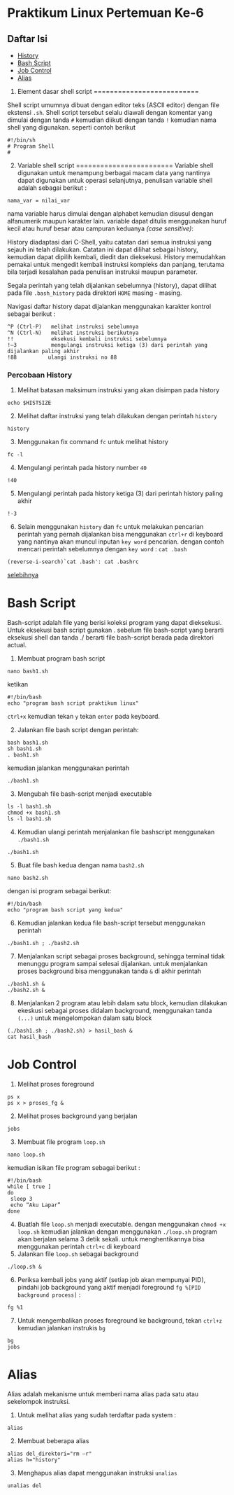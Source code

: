 Praktikum Linux Pertemuan Ke-6
==============================

## Daftar Isi
- [History](#history) 
- [Bash Script](#bash-script)
- [Job Control](#job-control)
- [Alias](#alias)


1. Element dasar shell script
==========================

Shell script umumnya dibuat dengan editor teks (ASCII editor) dengan file ekstensi `.sh`. Shell script tersebut selalu diawali dengan komentar yang dimulai dengan tanda `#` kemudian diikuti dengan tanda `!` kemudian nama shell yang digunakan. seperti contoh berikut
```
#!/bin/sh
# Program Shell
#
```

2. Variable shell script
========================
Variable shell  digunakan untuk menampung berbagai macam data yang nantinya dapat digunakan untuk operasi selanjutnya, penulisan variable shell adalah sebagai berikut : 
```
nama_var = nilai_var
```
nama variable harus dimulai dengan alphabet kemudian disusul dengan alfanumerik maupun karakter lain. variable dapat ditulis menggunakan huruf kecil atau huruf besar atau campuran keduanya *(case sensitive)*:



History diadaptasi dari C-Shell, yaitu catatan dari semua instruksi yang sejauh ini telah dilakukan. Catatan ini dapat dilihat sebagai history, kemudian dapat dipilih kembali, diedit dan dieksekusi. History memudahkan pemakai untuk mengedit kembali instruksi kompleks dan panjang, terutama bila terjadi kesalahan pada penulisan instruksi maupun parameter.

Segala perintah yang telah dijalankan sebelumnya (history), dapat dilihat pada file `.bash_history` pada direktori `HOME` masing - masing.

Navigasi daftar history dapat dijalankan menggunakan karakter kontrol sebagai berikut :
```
^P (Ctrl-P)   melihat instruksi sebelumnya
^N (Ctrl-N)   melihat instruksi berikutnya
!!            eksekusi kembali instruksi sebelumnya
!–3           mengulangi instruksi ketiga (3) dari perintah yang dijalankan paling akhir
!88          ulangi instruksi no 88
```

### Percobaan History

1. Melihat batasan maksimum instruksi yang akan disimpan pada history
```
echo $HISTSIZE
```
2. Melihat daftar instruksi yang telah dilakukan dengan perintah `history`
```
history
```
3. Menggunakan fix command `fc` untuk melihat history
```
fc -l
```
4. Mengulangi perintah pada history number `40`
```
!40
```
5. Mengulangi perintah pada history ketiga (3) dari perintah history paling akhir
```
!-3
```
6. Selain menggunakan `history` dan `fc` untuk melakukan pencarian perintah yang pernah dijalankan bisa menggunakan `ctrl+r` di  keyboard yang nantinya akan muncul inputan `key word` pencarian. dengan contoh mencari perintah sebelumnya dengan `key word` : `cat .bash`
```
(reverse-i-search)`cat .bash': cat .bashrc 
```

[selebihnya](https://www.washington.edu/computing/unix/history.html)

Bash Script
===========

Bash-script adalah file yang berisi koleksi program yang dapat dieksekusi. Untuk eksekusi bash script gunakan . sebelum file bash-script yang berarti eksekusi shell dan tanda ./ berarti file bash-script berada pada direktori actual.
1. Membuat program bash script
```
nano bash1.sh
```
ketikan
```
#!/bin/bash
echo "program bash script praktikum linux"
```
`ctrl+x` kemudian tekan `y` tekan `enter` pada keyboard.

2. Jalankan file bash script dengan perintah:
```
bash bash1.sh
sh bash1.sh
. bash1.sh
```
kemudian jalankan menggunakan perintah
```
./bash1.sh
```
3. Mengubah file bash-script menjadi executable
```
ls -l bash1.sh
chmod +x bash1.sh
ls -l bash1.sh
```
4. Kemudian ulangi perintah menjalankan file bashscript menggunakan `./bash1.sh`
```
./bash1.sh
```
5. Buat file bash kedua dengan nama `bash2.sh`
```
nano bash2.sh
```
dengan isi program sebagai berikut:
```
#!/bin/bash
echo "program bash script yang kedua"
```
6. Kemudian jalankan kedua file bash-script tersebut menggunakan perintah
```
./bash1.sh ; ./bash2.sh
```
7. Menjalankan script sebagai proses background, sehingga terminal tidak menunggu program sampai selesai dijalankan. untuk menjalankan proses background bisa menggunakan tanda `&` di akhir perintah
```
./bash1.sh &
./bash2.sh &
```
8. Menjalankan 2 program atau lebih dalam satu block, kemudian dilakukan ekeskusi sebagai proses didalam background, menggunakan tanda `(...)` untuk mengelompokan dalam satu block
```
(./bash1.sh ; ./bash2.sh) > hasil_bash &
cat hasil_bash
```

# Job Control

1. Melihat proses foreground
```
ps x
ps x > proses_fg &
```
2. Melihat proses background yang berjalan
```
jobs
```
3. Membuat file program `loop.sh`
```
nano loop.sh
```
kemudian isikan file program sebagai berikut :
```
#!/bin/bash 
while [ true ] 
do
 sleep 3
 echo “Aku Lapar”
done
```
4. Buatlah file `loop.sh` menjadi executable. dengan menggunakan `chmod +x loop.sh` kemudian jalankan dengan menggunakan `./loop.sh` program akan berjalan selama 3 detik sekali. untuk menghentikannya bisa menggunakan perintah `ctrl+c` di keyboard
5. Jalankan file `loop.sh` sebagai background
```
./loop.sh &
```
6. Periksa kembali jobs yang aktif (setiap job akan mempunyai  PID), pindahi job background yang aktif menjadi foreground `fg %[PID background process]` :
```
fg %1
```
7. Untuk mengembalikan proses foreground ke background, tekan `ctrl+z` kemudian jalankan instrukis `bg`
```
bg
jobs
```

# Alias
Alias adalah mekanisme untuk memberi nama alias pada satu atau sekelompok instruksi. 
1. Untuk melihat alias yang sudah terdaftar pada system :
```
alias
```
2. Membuat beberapa alias
```
alias del_direktori="rm –r"
alias h="history"
```
3. Menghapus alias dapat menggunakan instruksi `unalias`
```
unalias del
```